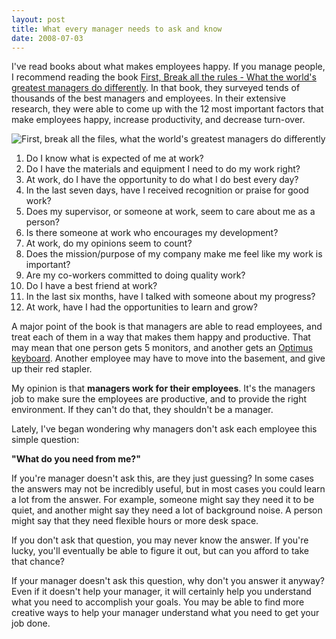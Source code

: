 ```yaml
---
layout: post
title: What every manager needs to ask and know
date: 2008-07-03
---
```


I've read books about what makes employees happy. If you manage people, I recommend reading the book [First, Break all the rules - What the world's greatest managers do differently](http://www.amazon.com/exec/obidos/ASIN/0684852861/ytechie-20). In that book, they surveyed tends of thousands of the best managers and employees. In their extensive research, they were able to come up with the 12 most important factors that make employees happy, increase productivity, and decrease turn-over.

![First, break all the files, what the world's greatest managers do differently](First-Break-All-The-Rules.jpg)

1.  Do I know what is expected of me at work?
2.  Do I have the materials and equipment I need to do my work right?
3.  At work, do I have the opportunity to do what I do best every day?
4.  In the last seven days, have I received recognition or praise for good work?
5.  Does my supervisor, or someone at work, seem to care about me as a person?
6.  Is there someone at work who encourages my development?
7.  At work, do my opinions seem to count?
8.  Does the mission/purpose of my company make me feel like my work is important?
8.  Are my co-workers committed to doing quality work?
9.  Do I have a best friend at work?
10.  In the last six months, have I talked with someone about my progress?
11.  At work, have I had the opportunities to learn and grow?  

A major point of the book is that managers are able to read employees, and treat each of them in a way that makes them happy and productive. That may mean that one person gets 5 monitors, and another gets an [Optimus keyboard](http://www.artlebedev.com/everything/optimus/). Another employee may have to move into the basement, and give up their red stapler.

My opinion is that **managers work for their employees**. It's the managers job to make sure the employees are productive, and to provide the right environment. If they can't do that, they shouldn't be a manager.

Lately, I've began wondering why managers don't ask each employee this simple question:

**"What do you need from me?"**

If you're manager doesn't ask this, are they just guessing? In some cases the answers may not be incredibly useful, but in most cases you could learn a lot from the answer. For example, someone might say they need it to be quiet, and another might say they need a lot of background noise. A person might say that they need flexible hours or more desk space.

If you don't ask that question, you may never know the answer. If you're lucky, you'll eventually be able to figure it out, but can you afford to take that chance?

If your manager doesn't ask this question, why don't you answer it anyway? Even if it doesn't help your manager, it will certainly help you understand what you need to accomplish your goals. You may be able to find more creative ways to help your manager understand what you need to get your job done.